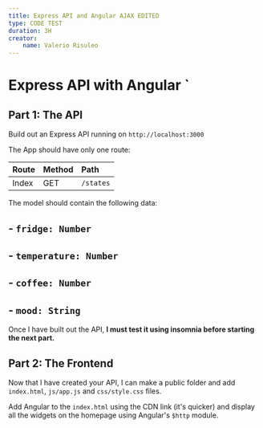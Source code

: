 ```yaml
---
title: Express API and Angular AJAX EDITED
type: CODE TEST
duration: 3H
creator:
    name: Valerio Risuleo
---
```


# Express API with Angular `

## Part 1: The API

Build out an Express API running on `http://localhost:3000`

The App should have only one route:

| Route  | Method | Path |
|:-------|:-------|:-----|
| Index  | GET    | `/states` |

The model should contain the following data:

## - `fridge: Number `
## - `temperature: Number `
## - `coffee: Number`
## - `mood: String`

Once I have built out the API, **I must test it using insomnia before starting the next part.**

## Part 2: The Frontend

Now that I have created your API, I can make a public folder and add `index.html`, `js/app.js` and `css/style.css` files.

Add Angular to the `index.html` using the CDN link (it's quicker) and display all the widgets on the homepage using Angular's `$http` module.